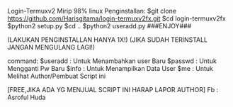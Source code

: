 Login-Termuxv2
Mirip 98% linux
Penginstallan:
$git clone 
https://github.com/Harisgitama/login-termuxv2fx.git
$cd login-termuxv2fx
$python2 setup.py
$cd ..
$python2 useradd.py
###ENJOY###

(LAKUKAN PENGINSTALLAN HANYA 1X!)
(JIKA SUDAH TERINSTALL JANGAN MENGULANG LAGI!)

command:
$useradd : Untuk Menambahkan user Baru
$passwd : Untuk Mengganti Pw Baru
$info : Untuk Menampilkan Data User
$me : Untuk Melihat Author/Pembuat Script ini

[FREE,JIKA ADA YG MENJUAL SCRIPT INI HARAP LAPOR AUTHOR]
Fb : Asroful Huda
